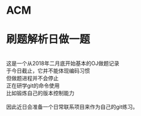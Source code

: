 # ACM
<h1>刷题解析日做一题</h1>
<br/>
这是一个从2018年二月底开始基本的OJ做题记录<br/>
于今日截止，它并不能体现编码习惯<br/>
但做题进程并不会停止<br/>
正在研学git的命令使用<br/>
比如锻炼自己的版本控制能力<br/>
<br/>
因此近日会准备一个日常联系项目来作为自己的git练习。
